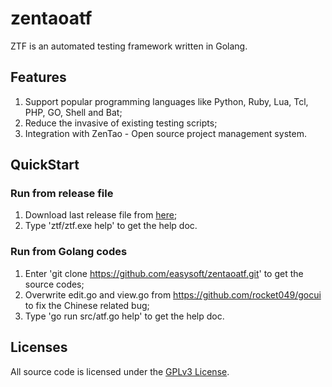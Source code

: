 # zentaoatf
ZTF is an automated testing framework written in Golang.

## Features
1. Support popular programming languages like Python, Ruby, Lua, Tcl, PHP, GO, Shell and Bat;
2. Reduce the invasive of existing testing scripts;
3. Integration with ZenTao - Open source project management system.

## QuickStart
### Run from release file
1. Download last release file from [here](https://github.com/easysoft/zentaoatf/releases);
2. Type 'ztf/ztf.exe help' to get the help doc.

### Run from Golang codes
1. Enter 'git clone https://github.com/easysoft/zentaoatf.git' to get the source codes;
2. Overwrite edit.go and view.go from https://github.com/rocket049/gocui to fix the Chinese related bug;
3. Type 'go run src/atf.go help' to get the help doc.

## Licenses
All source code is licensed under the [GPLv3 License](LICENSE.md).
